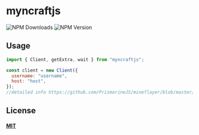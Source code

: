 # myncraftjs

![NPM Downloads](https://img.shields.io/npm/dm/myncraftjs)
![NPM Version](https://img.shields.io/npm/v/myncraftjs)

## Usage

```js
import { Client, getExtra, wait } from "myncraftjs";

const client = new Client({
  username: "username",
  host: "host",
});
//detailed info https://github.com/PrismarineJS/mineflayer/blob/master/docs/api.md#mineflayercreatebotoptions
```

## License

#### [MIT](https://github.com/MynCraft/myncraftjs/blob/main/LICENSE)
